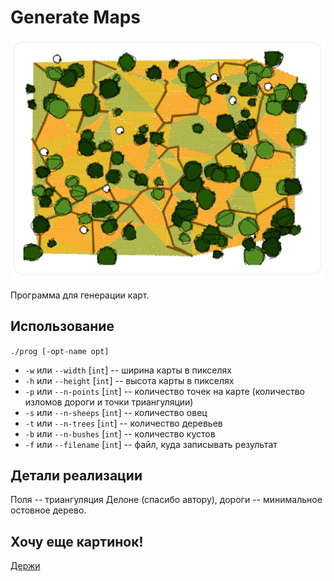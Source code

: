 # Generate Maps

![](screens/map.png)

Программа для генерации карт.

## Использование

`./prog [-opt-name opt]`

- `-w` или `--width` [`int`] -- ширина карты в пикселях
- `-h` или `--height` [`int`] -- высота карты в пикселях
- `-p` или `--n-points` [`int`] -- количество точек на карте (количество изломов дороги и точки триангуляции)
- `-s` или `--n-sheeps` [`int`] -- количество овец
- `-t` или `--n-trees` [`int`] -- количество деревьев
- `-b` или `--n-bushes` [`int`] -- количество кустов
- `-f` или `--filename` [`int`] -- файл, куда записывать результат

## Детали реализации

Поля -- триангуляция Делоне (спасибо автору), дороги -- минимальное остовное дерево.

## Хочу еще картинок!

[Держи](https://mech-math-msu.github.io/map-generator/html)